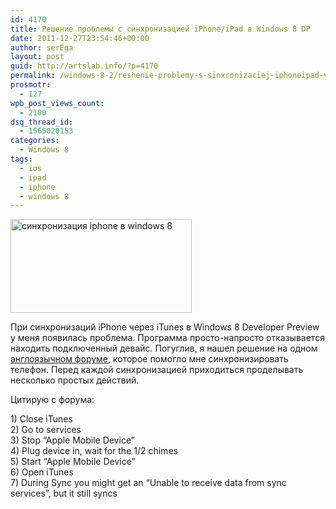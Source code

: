 ```yaml
---
id: 4170
title: Решение проблемы с синхронизацией iPhone/iPad в Windows 8 DP
date: 2011-12-27T23:54:46+00:00
author: serEga
layout: post
guid: http://artslab.info/?p=4170
permalink: /windows-8-2/reshenie-problemy-s-sinxronizaciej-iphoneipad-v-windows-8-dp/
prosmotr:
  - 127
wpb_post_views_count:
  - 2100
dsq_thread_id:
  - 1565020153
categories:
  - Windows 8
tags:
  - ios
  - ipad
  - iphone
  - windows 8
---
```

<img src="{{site.img_cdn}}/windows8_iphone_sync_itunes_problem.jpg" alt="синхронизация iphone в windows 8" title="windows8_iphone_sync_itunes_problem" width="290" height="150" class="aligncenter size-full wp-image-4171" />

При синхронизаций iPhone через iTunes в Windows 8 Developer Preview у меня появилась проблема. Программа просто-напросто отказывается находить подключенный девайс. Погуглив, я нашел решение на одном [англоязычном форуме](http://www.eightforums.com/hardware-drivers/2375-trouble-iphone-4-driver-windows-8-a-2.html), которое помогло мне синхронизировать телефон. Перед каждой синхронизацией приходиться проделывать несколько простых действий.

Цитирую с форума:

<p class="twitter-message">
  1) Close iTunes<br /> 2) Go to services<br /> 3) Stop &#8220;Apple Mobile Device&#8221;<br /> 4) Plug device in, wait for the 1/2 chimes<br /> 5) Start &#8220;Apple Mobile Device&#8221;<br /> 6) Open iTunes<br /> 7) During Sync you might get an &#8220;Unable to receive data from sync services&#8221;, but it still syncs
</p>